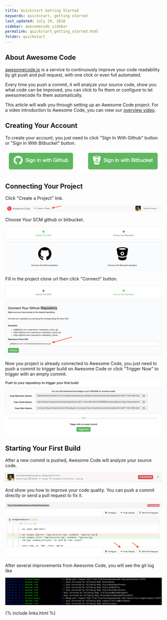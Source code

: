 ```yaml
---
title: Quickstart Getting Started
keywords: quickstart, getting started
last_updated: July 29, 2018
sidebar: awesomecode_sidebar
permalink: quickstart_getting_started.html
folder: quickstart
---
```


## About Awesome Code

[awesomecode.io](https://awesomecode.io) is a service to continuously improve your code readability by git push and pull request, with one click or even full automated.

Every time you push a commit, it will analyze your source code, show you what code can be improved, you can click to fix them or configure to let awesomecode fix them automatically.

This article will walk you through setting up an Awesome Code project.
For a video introduction to Awesome Code, you can view our [overview
video](https://youtu.be/oIlN1BHvQCE).

## Creating Your Account

To create your account, you just need to click "Sign In With Github"
button or "Sign In With Bitbucket" button.

![quickstart getting started 0](/images/quickstart_getting_started_0.png)

## Connecting Your Project

Click "Create a Project" link.

![quickstart getting started 1](/images/quickstart_getting_started_1.png)

Choose Your SCM github or bitbucket.

![quickstart getting started 2](/images/quickstart_getting_started_2.png)

Fill in the project clone url then click "Connect" button.

![quickstart getting started 3](/images/quickstart_getting_started_3.png)

Now you project is already connected to Awesome Code, you just need to
push a commit to trigger build on Awesome Code or click "Trigger Now" to
trigger with an empty commit.

![quickstart getting started 4](/images/quickstart_getting_started_4.png)

## Starting Your First Build

After a new commit is pushed, Awesome Code will analyze your source
code.

![quickstart getting started 5](/images/quickstart_getting_started_5.png)

And show you how to improve your code quality. You can push a commit directly
or send a pull request to fix it.

![quickstart getting started 6](/images/quickstart_getting_started_6.png)

After several improvements from Awesome Code, you will see the git log
like

![quickstart getting started 7](/images/quickstart_getting_started_7.png)

{% include links.html %}
